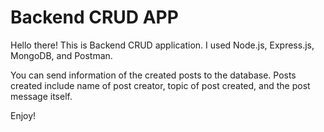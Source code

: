# Backend CRUD APP

Hello there! This is Backend CRUD application. I used Node.js, Express.js, MongoDB, and Postman.

You can send information of the created posts to the database. Posts created include name of post creator, topic of post created, 
and the post message itself. 


Enjoy!
